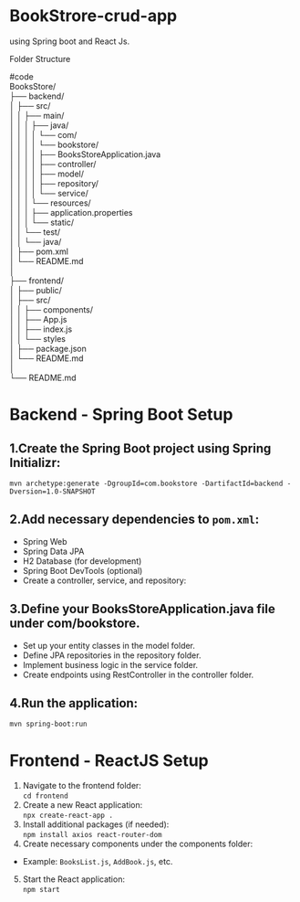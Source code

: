 # BookStrore-crud-app
using Spring boot and React Js.

Folder Structure

#code \
BooksStore/  \
├── backend/ \
│   ├── src/ \
│   │   ├── main/ \
│   │   │   ├── java/ \
│   │   │   │   └── com/ \
│   │   │   │       └── bookstore/ \
│   │   │   │           ├── BooksStoreApplication.java \
│   │   │   │           ├── controller/ \
│   │   │   │           ├── model/ \
│   │   │   │           ├── repository/ \
│   │   │   │           └── service/ \
│   │   │   └── resources/  \
│   │   │       ├── application.properties \
│   │   │       └── static/ \
│   │   └── test/ \
│   │       └── java/ \
│   ├── pom.xml \
│   └── README.md \
│ \
├── frontend/ \
│   ├── public/ \
│   ├── src/ \
│   │   ├── components/ \
│   │   ├── App.js \
│   │   ├── index.js \
│   │   └── styles \
│   ├── package.json \
│   └── README.md \
│ \
└── README.md 

# Backend - Spring Boot Setup <br>
## 1.Create the Spring Boot project using Spring Initializr:
`mvn archetype:generate -DgroupId=com.bookstore -DartifactId=backend -Dversion=1.0-SNAPSHOT  `
## 2.Add necessary dependencies to `pom.xml`:
- Spring Web
- Spring Data JPA
- H2 Database (for development)
- Spring Boot DevTools (optional)
- Create a controller, service, and repository:

## 3.Define your BooksStoreApplication.java file under com/bookstore.
- Set up your entity classes in the model folder.
- Define JPA repositories in the repository folder.
- Implement business logic in the service folder.
- Create endpoints using RestController in the controller folder.
## 4.Run the application:
`mvn spring-boot:run`

# Frontend - ReactJS Setup 

1. Navigate to the frontend folder:<br>
  ` cd frontend `
2. Create a new React application:<br>
   ` npx create-react-app . `
3. Install additional packages (if needed):<br>
  ` npm install axios react-router-dom `
4. Create necessary components under the components folder:<br>
  - Example: `BooksList.js`, `AddBook.js`, etc.

5. Start the React application:<br>
  ` npm start `


